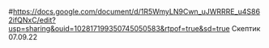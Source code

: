 #https://docs.google.com/document/d/1R5WmyLN9Cwn_uJWRRRE_u4S862ifQNxC/edit?usp=sharing&ouid=102817199350745050583&rtpof=true&sd=true Cкептик 07.09.22
